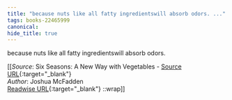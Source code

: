 ```yaml
---
title: "because nuts like all fatty ingredientswill absorb odors. ..."
tags: books-22465999
canonical: 
hide_title: true
---
```


because nuts like all fatty ingredientswill absorb odors.


[[_Source_: Six Seasons: A New Way with Vegetables - [Source URL](){:target="_blank"}<br>
_Author_: Joshua McFadden<br>
[Readwise URL](https://readwise.io/open/443829050){:target="_blank"}
::wrap]]